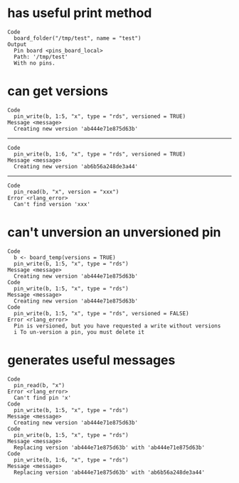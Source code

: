 # has useful print method

    Code
      board_folder("/tmp/test", name = "test")
    Output
      Pin board <pins_board_local>
      Path: '/tmp/test'
      With no pins.

# can get versions

    Code
      pin_write(b, 1:5, "x", type = "rds", versioned = TRUE)
    Message <message>
      Creating new version 'ab444e71e875d63b'

---

    Code
      pin_write(b, 1:6, "x", type = "rds", versioned = TRUE)
    Message <message>
      Creating new version 'ab6b56a248de3a44'

---

    Code
      pin_read(b, "x", version = "xxx")
    Error <rlang_error>
      Can't find version 'xxx'

# can't unversion an unversioned pin

    Code
      b <- board_temp(versions = TRUE)
      pin_write(b, 1:5, "x", type = "rds")
    Message <message>
      Creating new version 'ab444e71e875d63b'
    Code
      pin_write(b, 1:5, "x", type = "rds")
    Message <message>
      Creating new version 'ab444e71e875d63b'
    Code
      pin_write(b, 1:5, "x", type = "rds", versioned = FALSE)
    Error <rlang_error>
      Pin is versioned, but you have requested a write without versions
      i To un-version a pin, you must delete it

# generates useful messages

    Code
      pin_read(b, "x")
    Error <rlang_error>
      Can't find pin 'x'
    Code
      pin_write(b, 1:5, "x", type = "rds")
    Message <message>
      Creating new version 'ab444e71e875d63b'
    Code
      pin_write(b, 1:5, "x", type = "rds")
    Message <message>
      Replacing version 'ab444e71e875d63b' with 'ab444e71e875d63b'
    Code
      pin_write(b, 1:6, "x", type = "rds")
    Message <message>
      Replacing version 'ab444e71e875d63b' with 'ab6b56a248de3a44'

